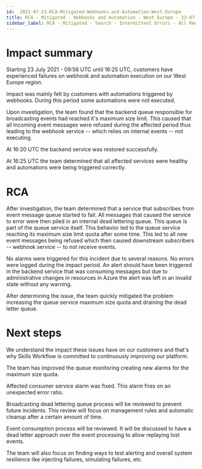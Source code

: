 ```yaml
---
id:  2021-07-23-RCA-Mitigated-Webhooks-and-Automation-West-Europe
title: RCA - Mitigated - Webhooks and Automation - West Europe - 23-07-2021
sidebar_label: RCA - Mitigated - Search - Intermittent Errors - All Regions - 28-02-2022
---
```


# Impact summary

Starting 23 July 2021 - 09:56 UTC until 16:25 UTC, customers have experienced failures on webhook and automation execution on our West Europe region. 

Impact was mainly felt by customers with automations triggered by webhooks. During this period some automations were not executed.

Upon investigation, the team found that the backend queue responsible for broadcasting events had reached it's maximum size limit. This caused that all incoming event messages were refused during the affected period thus leading to the webhook service -- which relies on internal events -- not executing. 

At 16:20 UTC the backend service was restored successfully.

At 16:25 UTC the team determined that all affected services were healthy and automations were being triggered correctly.
# RCA

After investigation, the team determined that a service that subscribes from event message queue started to fail. All messages that caused the service to error were then piled in an internal dead lettering queue. This queue is part of the queue service itself. This behavior led to the queue service reaching its maximum size limit quota after some time. This led to all new event messages being refused which then caused downstream subscribers -- webhook service -- to not receive events.

No alarms were triggered for this incident due to several reasons. No errors were logged during the impact period. An alert should have been triggered in the backend service that was consuming messages but due to administrative changes in resources in Azure the alert was left in an invalid state without any warning.

After determining the issue, the team quickly mitigated the problem increasing the queue service maximum size quota and draining the dead letter queue.


# Next steps

We understand the impact these issues have on our customers and that's why Skills Workflow is committed to continuously improving our platform.

The team has improved the queue monitoring creating new alarms for the maximum size quota.

Affected consumer service alarm was fixed. This alarm fires on an unexpected error ratio.

Broadcasting dead lettering queue process will be reviewed to prevent future incidents. This review will focus on management rules and automatic cleanup after a certain amount of time.

Event consumption process will be reviewed. It will be discussed to have a dead letter approach over the event processing to allow replaying lost events.

The team will also focus on finding ways to test alerting and overall system resilience like injecting failures, simulating failures, etc.
